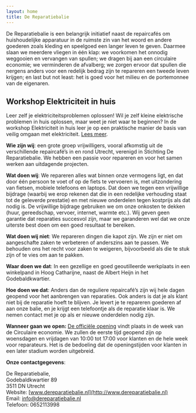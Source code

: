 ```yaml
---
layout: home
title: De Reparatiebalie
---
```


De Reparatiebalie is een belangrijk initiatief  naast de repaircafés  om  huishoudelijke apparatuur in de ruimste zin van het woord en andere goederen zoals kleding en speelgoed een langer leven te geven. Daarmee slaan we meerdere vliegen in één klap: we voorkomen het onnodig weggooien en vervangen van spullen; we dragen bij aan een circulaire economie; we verminderen de afvalberg; we zorgen ervoor dat spullen die nergens anders voor een redelijk bedrag zijn te repareren een tweede leven krijgen; en last but not least: het is goed voor het milieu en de portemonnee van de eigenaren.

## Workshop Elektriciteit in huis

Leer zelf je elektriciteitsproblemen oplossen! Wil je zelf kleine elektrische problemen in huis oplossen, maar weet je niet waar te beginnen? In de workshop
Elektriciteit in huis leer je op een praktische manier de basis van veilig omgaan met elektriciteit. [Lees meer](/workshop/elektriciteit_in_huis).

**Wie zijn wij**: een grote groep vrijwilligers, vooral afkomstig uit de verschillende repaircafé’s in en rond Utrecht, verenigd in Stichting De Reparatiebalie. We hebben een passie voor repareren en voor het samen werken aan uitdagende projecten.

**Wat doen wij**: We repareren alles wat binnen onze vermogens ligt, en dat door één persoon te voet of op de fiets te vervoeren is, met uitzondering van fietsen, mobiele telefoons en laptops. Dat doen we tegen een vrijwillige bijdrage (waarbij we erop rekenen dat die in een redelijke verhouding staat tot de geleverde prestatie) en met nieuwe onderdelen tegen kostprijs als dat nodig is. De vrijwillige bijdrage gebruiken we om onze onkosten te dekken (huur, gereedschap, vervoer, internet, warmte etc.). Wij geven geen garantie dat reparaties succesvol zijn, maar we garanderen wel dat we onze uiterste best doen om een goed resultaat te bereiken.

**Wat doen wij niet**: We repareren dingen die kapot zijn. We zijn er niet om aangeschafte zaken te verbeteren of anderszins aan te passen. We behouden ons het recht voor zaken te weigeren, bijvoorbeeld als die te stuk zijn of te vies om aan te pakken.

**Waar doen we dat**: In een gezellige en goed geoutilleerde werkplaats in een winkelpand in Hoog Catharijne, naast de Albert Heijn in het Godebaldkwartier.

**Hoe doen we dat**: Anders dan de reguliere repaircafé’s zijn wij hele dagen geopend voor het aanbrengen van reparaties. Ook anders is dat je als klant niet bij de reparatie hoeft te blijven. Je levert je te repareren goederen af aan onze balie, en je krijgt een telefoontje als de reparatie klaar is. We nemen contact met je op als er nieuwe onderdelen nodig zijn.

**Wanneer gaan we open:** [De officiële opening](/opening) vindt plaats in de week van de Circulaire economie. We zullen de eerste tijd geopend zijn op woensdagen en vrijdagen van 10:00 tot 17:00 voor klanten en de hele week voor reparateurs. Het is de bedoeling dat de openingstijden voor klanten in een later stadium worden uitgebreid.

**Onze contactgegevens**:

De Reparatiebalie,  
Godebaldkwartier 89  
3511 DN Utrecht  
Website: [www.dereparatiebalie.nl](http://www.dereparatiebalie.nl)  
Email: [info@dereparatiebalie.nl](mailto:info@dereparatiebalie.nl)  
Telefoon: 0652113998  
